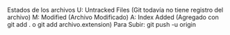 Estados de los archivos
U: Untracked Files (Git todavía no tiene registro del archivo)
M: Modified (Archivo Modificado)
A: Index Added (Agregado con git add . o git add archivo.extension)
Para Subir: git push -u origin
